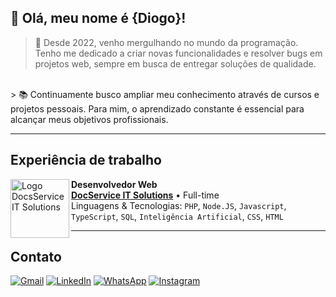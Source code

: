 ## 👋 Olá, meu nome é <strong>{Diogo}!</strong>

> 📆 Desde 2022, venho mergulhando no mundo da programação. Tenho me dedicado a criar novas funcionalidades e resolver bugs em projetos web, sempre em busca de entregar soluções de qualidade.
<br>
> 📚 Continuamente busco ampliar meu conhecimento através de cursos e projetos pessoais. Para mim, o aprendizado constante é essencial para alcançar meus objetivos profissionais.

---

## Experiência de trabalho

[<img align="left" height="94px" width="94px" alt="Logo DocsService IT Solutions" src="https://storage.builderall.com//franquias/2/691311/editor-html/8534761.png"/>](https://storage.builderall.com//)

**Desenvolvedor Web** \
[**DocService IT Solutions**](https://docservice.com.br/) • Full-time \
Linguagens & Tecnologias: `PHP`, `Node.JS`, `Javascript`, `TypeScript`, `SQL`, `Inteligência Artificial`, `CSS`, `HTML`

---

## Contato

<p align="left">
  <a href="mailto:diogopachecopb269@gmail.com" title="Gmail">
  <img src="https://img.shields.io/badge/-Gmail-FF0000?style=flat-square&labelColor=FF0000&logo=gmail&logoColor=white&link=mailto:diogopachecopb269@gmail.com" alt="Gmail"/></a>

  <a href="https://www.linkedin.com/in/diogo-pacheco-dev/" title="LinkedIn">
  <img src="https://img.shields.io/badge/-Linkedin-0e76a8?style=flat-square&logo=Linkedin&logoColor=white&link=https://www.linkedin.com/in/diogo-pacheco-dev/" alt="LinkedIn"/></a>

  <a href="https://wa.me/5551995861120" title="WhatsApp">
  <img src="https://img.shields.io/badge/-WhatsApp-25d366?style=flat-square&labelColor=25d366&logo=whatsapp&logoColor=white&link=https://wa.me/5551995861120" alt="WhatsApp"/></a>

  <a href="https://www.instagram.com/diogoo_pachecoo/" title="Instagram">
  <img src="https://img.shields.io/badge/-Instagram-DF0174?style=flat-square&labelColor=DF0174&logo=instagram&logoColor=white&link=LINK-DO-SEU-INSTAGRAM" alt="Instagram"/></a>
</p>

